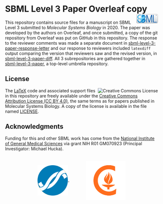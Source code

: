 SBML Level 3 Paper Overleaf copy<img width="14%" align="right" src=".graphics/sbml-badge.svg">
=================================

This repository contains source files for a manuscript on SBML Level&nbsp;3 submitted to _Molecular Systems Biology_ in 2020.  The paper was developed by the authors on Overleaf, and once submitted, a copy of the git repository from Overleaf was put on GitHub in this repository.  The response to the reviewer comments was made a separate document in [sbml-level-3-paper-response-letter](https://github.com/sbmlteam/sbml-level-3-paper-response-letter) and our response to reviewers included `latexdiff` output comparing the version that reviewers saw and the revised version, in [sbml-level-3-paper-diff](https://github.com/sbmlteam/sbml-level-3-paper-diff).  All 3 subrepositories are gathered together in [sbml-level-3-paper](https://github.com/sbmlteam/sbml-level-3-paper), a top-level umbrella repository.


License
-------

<a rel="license" href="http://creativecommons.org/licenses/by/4.0/"><img align="right" alt="Creative Commons License" style="border-width:0" src="https://i.creativecommons.org/l/by/4.0/88x31.png" /></a>

The [LaTeX](https://www.latex-project.org) code and associated support files in this repository are freely available under the [Creative Commons Attribution License (CC BY 4.0)](https://creativecommons.org/licenses/by/4.0/), the same terms as for papers published in Molecular Systems Biology.  A copy of the license is available in the file named [LICENSE](LICENSE).


Acknowledgments
---------------

Funding for this and other SBML work has come from the [National Institute of General Medical Sciences](https://www.nigms.nih.gov) via grant NIH R01&nbsp;GM070923 (Principal Investigator: Michael Hucka).

<br>
<div align="center">
  <a href="https://www.nigms.nih.gov">
    <img valign="middle"  height="100" src=".graphics/US-NIH-NIGMS-Logo.svg">
  </a>
  &nbsp;&nbsp;&nbsp;&nbsp;&nbsp;&nbsp;
  &nbsp;&nbsp;&nbsp;&nbsp;&nbsp;&nbsp;
  <a href="https://www.caltech.edu">
    <img valign="middle" height="130" src=".graphics/caltech-round.png">
  </a>
</div>
